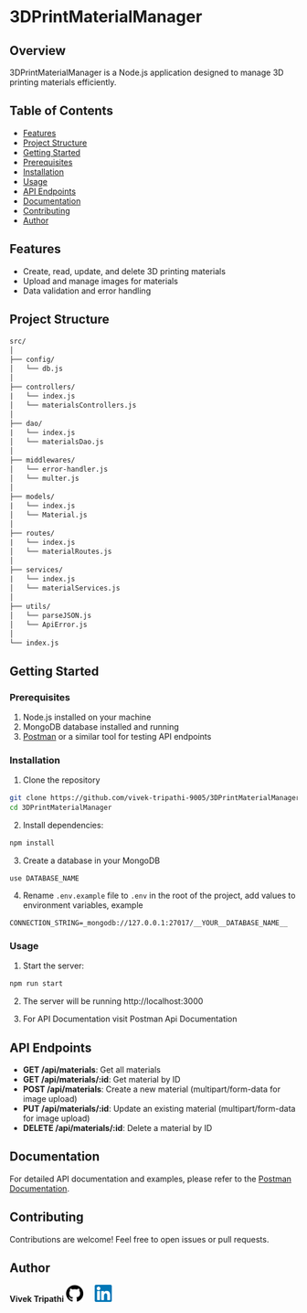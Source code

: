 # 3DPrintMaterialManager

## Overview

3DPrintMaterialManager is a Node.js application designed to manage 3D printing materials efficiently.

## Table of Contents

-   [Features](#features)
-   [Project Structure](#project-structure)
-   [Getting Started](#getting-started)
-   [Prerequisites](#prerequisites)
-   [Installation](#installation)
-   [Usage](#usage)
-   [API Endpoints](#api-endpoints)
-   [Documentation](#documentation)
-   [Contributing](#contributing)
-   [Author](#author)

## Features

-   Create, read, update, and delete 3D printing materials
-   Upload and manage images for materials
-   Data validation and error handling

## Project Structure

```plaintext
src/
│
├── config/
│   └── db.js
│
├── controllers/
|   └── index.js
│   └── materialsControllers.js
│
├── dao/
|   └── index.js
│   └── materialsDao.js
│
├── middlewares/
│   └── error-handler.js
│   └── multer.js
│
├── models/
|   └── index.js
│   └── Material.js
│
├── routes/
|   └── index.js
│   └── materialRoutes.js
│
├── services/
|   └── index.js
│   └── materialServices.js
│
├── utils/
│   └── parseJSON.js
│   └── ApiError.js
│
└── index.js
```

## Getting Started

### Prerequisites

1. Node.js installed on your machine
2. MongoDB database installed and running
3. [Postman](https://www.postman.com/) or a similar tool for testing API endpoints

### Installation

1. Clone the repository

```bash
git clone https://github.com/vivek-tripathi-9005/3DPrintMaterialManager
cd 3DPrintMaterialManager
```

2. Install dependencies:

```bash
npm install
```

3. Create a database in your MongoDB

```shell
use DATABASE_NAME
```

4. Rename `.env.example` file to `.env` in the root of the project, add values to environment variables, example

```env
CONNECTION_STRING=_mongodb://127.0.0.1:27017/__YOUR__DATABASE_NAME__
```

### Usage

1. Start the server:

```bash
npm run start
```

2. The server will be running http://localhost:3000

3. For API Documentation visit Postman Api Documentation

## API Endpoints

-   **GET /api/materials**: Get all materials
-   **GET /api/materials/:id**: Get material by ID
-   **POST /api/materials**: Create a new material (multipart/form-data for image upload)
-   **PUT /api/materials/:id**: Update an existing material (multipart/form-data for image upload)
-   **DELETE /api/materials/:id**: Delete a material by ID

## Documentation

For detailed API documentation and examples, please refer to the [Postman Documentation](https://documenter.getpostman.com/view/36586891/2sA3dsmDTV#897c1c2a-9eac-4bdc-bfaf-e37041a2a2f4).

## Contributing

Contributions are welcome! Feel free to open issues or pull requests.

## Author

<p> <b>Vivek Tripathi</b>
<code><a href="https://github.com/vivek-tripathi-9005" target="_blank"><img src="https://github.com/deut-erium/deut-erium/blob/master/assets/github.svg" width="30px" alt="Github"></a></code> &nbsp; &nbsp;
<code><a href="https://www.linkedin.com/in/vivek-tripathi1" target="_blank"><img src="https://github.com/deut-erium/deut-erium/blob/master/assets/linkedin.svg" width="30px" alt="LinkedIn"></a></code> &nbsp; &nbsp;
</p>
